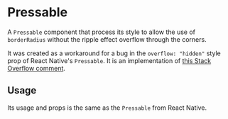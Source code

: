 # Pressable

A `Pressable` component that process its style to allow the use of
`borderRadius` without the ripple effect overflow through the corners.

It was created as a workaround for a bug in the `overflow: "hidden"` style
prop of React Native's `Pressable`. It is an implementation of
[this Stack Overflow comment](https://stackoverflow.com/questions/63048178/ripple-effect-leaking-at-corners-as-if-pressable-button-has-a-borderradius/63379735#63379735).

## Usage

Its usage and props is the same as the `Pressable` from React Native.
